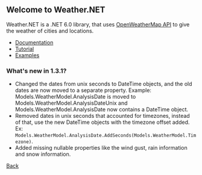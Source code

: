## Welcome to Weather.NET
Weather.NET is a .NET 6.0 library, that uses [OpenWeatherMap API](https://openweathermap.org/api) to give the weather of cities and locations.

- [Documentation](https://eloyespinosa.github.io/Weather.NET/docs/)
- [Tutorial](https://eloyespinosa.github.io/Weather.NET/tutorial)
- [Examples](https://eloyespinosa.github.io/Weather.NET/examples/)

### What's new in 1.3.1?
- Changed the dates from unix seconds to DateTime objects, and the old dates are now moved to a separate property. Example: Models.WeatherModel.AnalysisDate is moved to Models.WeatherModel.AnalysisDateUnix and Models.WeatherModel.AnalysisDate now contains a DateTime object.
- Removed dates in unix seconds that accounted for timezones, instead of that, use the new DateTime objects with the timezone offset added. Ex: `Models.WeatherModel.AnalysisDate.AddSeconds(Models.WeatherModel.Timezone)`.
- Added missing nullable properties like the wind gust, rain information and snow information.

[Back](https://eloyespinosa.github.io)

